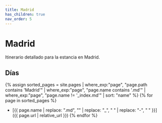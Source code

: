 ```yaml
---
title: Madrid
has_children: true
nav_order: 5
---
```


# Madrid

Itinerario detallado para la estancia en Madrid.

## Días

{% assign sorted_pages = site.pages | where_exp:"page", "page.path contains 'Madrid'" | where_exp:"page", "page.name contains '.md'" | where_exp:"page", "page.name != '_index.md'" | sort: "name" %}
{% for page in sorted_pages %}
* [{{ page.name | replace: ".md", "" | replace: "_", " " | replace: "-", " " }}]({{ page.url | relative_url }})
{% endfor %}